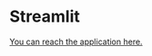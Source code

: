 # Streamlit

[You can reach the application here.](https://share.streamlit.io/lsoca007/streamlit/main.py)
